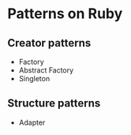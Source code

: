 # Patterns on Ruby

## Creator patterns
- Factory
- Abstract Factory
- Singleton

## Structure patterns
- Adapter